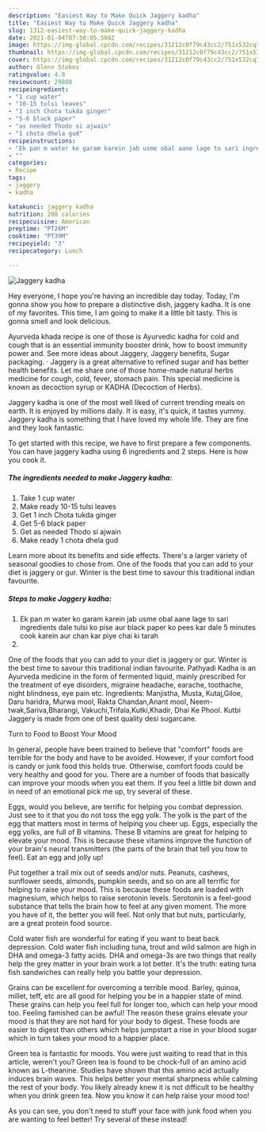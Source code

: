 ```yaml
---
description: "Easiest Way to Make Quick Jaggery kadha"
title: "Easiest Way to Make Quick Jaggery kadha"
slug: 1312-easiest-way-to-make-quick-jaggery-kadha
date: 2021-01-04T07:50:05.508Z
image: https://img-global.cpcdn.com/recipes/31212c0f79c43cc2/751x532cq70/jaggery-kadha-recipe-main-photo.jpg
thumbnail: https://img-global.cpcdn.com/recipes/31212c0f79c43cc2/751x532cq70/jaggery-kadha-recipe-main-photo.jpg
cover: https://img-global.cpcdn.com/recipes/31212c0f79c43cc2/751x532cq70/jaggery-kadha-recipe-main-photo.jpg
author: Glenn Stokes
ratingvalue: 4.8
reviewcount: 29888
recipeingredient:
- "1 cup water"
- "10-15 tulsi leaves"
- "1 inch Chota tukda ginger"
- "5-6 black paper"
- "as needed Thodo si ajwain"
- "1 chota dhela gud"
recipeinstructions:
- "Ek pan m water ko garam karein jab usme obal aane lage to sari ingredients dale tulsi ko pise aur black paper ko pees kar dale 5 minutes cook karein aur chan kar piye chai ki tarah"
- ""
categories:
- Recipe
tags:
- jaggery
- kadha

katakunci: jaggery kadha 
nutrition: 208 calories
recipecuisine: American
preptime: "PT26M"
cooktime: "PT39M"
recipeyield: "3"
recipecategory: Lunch

---
```



![Jaggery kadha](https://img-global.cpcdn.com/recipes/31212c0f79c43cc2/751x532cq70/jaggery-kadha-recipe-main-photo.jpg)

Hey everyone, I hope you're having an incredible day today. Today, I'm gonna show you how to prepare a distinctive dish, jaggery kadha. It is one of my favorites. This time, I am going to make it a little bit tasty. This is gonna smell and look delicious.

Ayurveda khada recipe is one of those is Ayurvedic kadha for cold and cough that is an essential immunity booster drink, how to boost immunity power and. See more ideas about Jaggery, Jaggery benefits, Sugar packaging. · Jaggery is a great alternative to refined sugar and has better health benefits. Let me share one of those home-made natural herbs medicine for cough, cold, fever, stomach pain. This special medicine is known as decoction syrup or KADHA (Decoction of Herbs).

Jaggery kadha is one of the most well liked of current trending meals on earth. It is enjoyed by millions daily. It is easy, it's quick, it tastes yummy. Jaggery kadha is something that I have loved my whole life. They are fine and they look fantastic.


To get started with this recipe, we have to first prepare a few components. You can have jaggery kadha using 6 ingredients and 2 steps. Here is how you cook it.

<!--inarticleads1-->

##### The ingredients needed to make Jaggery kadha:

1. Take 1 cup water
1. Make ready 10-15 tulsi leaves
1. Get 1 inch Chota tukda ginger
1. Get 5-6 black paper
1. Get as needed Thodo si ajwain
1. Make ready 1 chota dhela gud


Learn more about its benefits and side effects. There&#39;s a larger variety of seasonal goodies to chose from. One of the foods that you can add to your diet is jaggery or gur. Winter is the best time to savour this traditional indian favourite. 

<!--inarticleads2-->

##### Steps to make Jaggery kadha:

1. Ek pan m water ko garam karein jab usme obal aane lage to sari ingredients dale tulsi ko pise aur black paper ko pees kar dale 5 minutes cook karein aur chan kar piye chai ki tarah
1. 


One of the foods that you can add to your diet is jaggery or gur. Winter is the best time to savour this traditional indian favourite. Pathyadi Kadha is an Ayurveda medicine in the form of fermented liquid, mainly prescribed for the treatment of eye disorders, migraine headache, earache, toothache, night blindness, eye pain etc. Ingredients: Manjistha, Musta, Kutaj,Giloe, Daru haridra, Murwa mool, Rakta Chandan,Anant mool, Neem-twak,Sariva,Bharangi, Vakuchi,Trifala,Kutki,Khadir, Dhai Ke Phool. Kutbi Jaggery is made from one of best quality desi sugarcane. 

Turn to Food to Boost Your Mood


In general, people have been trained to believe that "comfort" foods are terrible for the body and have to be avoided. However, if your comfort food is candy or junk food this holds true. Otherwise, comfort foods could be very healthy and good for you. There are a number of foods that basically can improve your moods when you eat them. If you feel a little bit down and in need of an emotional pick me up, try several of these.

Eggs, would you believe, are terrific for helping you combat depression. Just see to it that you do not toss the egg yolk. The yolk is the part of the egg that matters most in terms of helping you cheer up. Eggs, especially the egg yolks, are full of B vitamins. These B vitamins are great for helping to elevate your mood. This is because these vitamins improve the function of your brain's neural transmitters (the parts of the brain that tell you how to feel). Eat an egg and jolly up!

Put together a trail mix out of seeds and/or nuts. Peanuts, cashews, sunflower seeds, almonds, pumpkin seeds, and so on are all terrific for helping to raise your mood. This is because these foods are loaded with magnesium, which helps to raise serotonin levels. Serotonin is a feel-good substance that tells the brain how to feel at any given moment. The more you have of it, the better you will feel. Not only that but nuts, particularly, are a great protein food source.

Cold water fish are wonderful for eating if you want to beat back depression. Cold water fish including tuna, trout and wild salmon are high in DHA and omega-3 fatty acids. DHA and omega-3s are two things that really help the grey matter in your brain work a lot better. It's the truth: eating tuna fish sandwiches can really help you battle your depression. 

Grains can be excellent for overcoming a terrible mood. Barley, quinoa, millet, teff, etc are all good for helping you be in a happier state of mind. These grains can help you feel full for longer too, which can help your mood too. Feeling famished can be awful! The reason these grains elevate your mood is that they are not hard for your body to digest. These foods are easier to digest than others which helps jumpstart a rise in your blood sugar which in turn takes your mood to a happier place.

Green tea is fantastic for moods. You were just waiting to read that in this article, weren't you? Green tea is found to be chock-full of an amino acid known as L-theanine. Studies have shown that this amino acid actually induces brain waves. This helps better your mental sharpness while calming the rest of your body. You likely already knew it is not difficult to be healthy when you drink green tea. Now you know it can help raise your mood too!

As you can see, you don't need to stuff your face with junk food when you are wanting to feel better! Try several of these instead!

